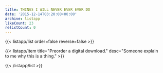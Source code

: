 ```yaml
---
title: THINGS I WILL NEVER EVER EVER DO
date: '2015-12-14T03:20:00+00:00'
archive: listapp
likeCount: 23
relistCount: 0
---
```


<!--more-->

{{< listapp/list order=false reverse=false >}}

   {{< listapp/item title="Preorder a digital download."
      desc="Someone explain to me why this is a thing." >}}

{{< /listapp/list >}}
